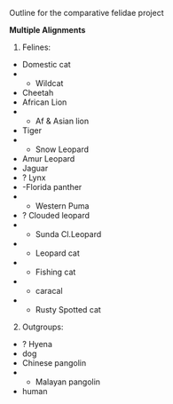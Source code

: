 Outline for the comparative felidae project

**Multiple Alignments**
1. Felines:
* Domestic cat
* - Wildcat
* Cheetah
* African Lion
* - Af & Asian lion
* Tiger
* - Snow Leopard
* Amur Leopard
* Jaguar
* ? Lynx
* -Florida panther  
* - Western Puma
* ? Clouded leopard
* - Sunda Cl.Leopard 
* - Leopard cat
* - Fishing cat
* - caracal
* - Rusty Spotted cat
 
2. Outgroups:
* ? Hyena
* dog
* Chinese pangolin
* - Malayan pangolin
* human
